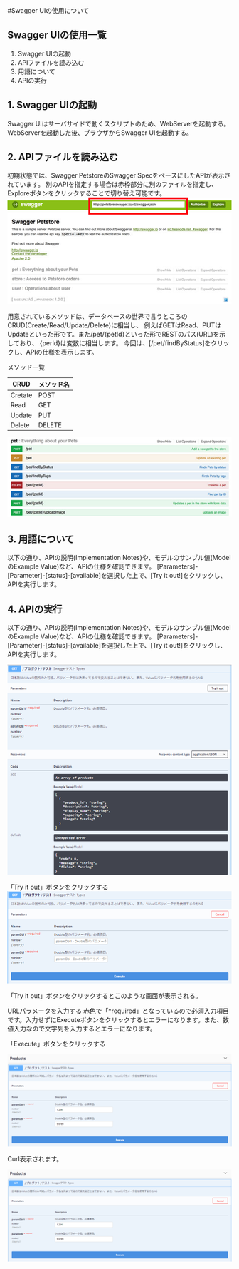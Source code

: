 #Swagger UIの使用について

## Swagger UIの使用一覧
1. Swagger UIの起動
2. APIファイルを読み込む
3. 用語について
4. APIの実行

## **1. Swagger UIの起動**
Swagger UIはサーバサイドで動くスクリプトのため、WebServerを起動する。
WebServerを起動した後、ブラウザからSwagger UIを起動する。

## **2. APIファイルを読み込む**
初期状態では、Swagger PetstoreのSwagger SpecをベースにしたAPIが表示されています。
別のAPIを指定する場合は赤枠部分に別のファイルを指定し、Exploreボタンをクリックすることで切り替え可能です。
![image](https://github.com/akekaneko/swagger-sample/blob/master/SwaggerImages/swagger_ui_1.png)

用意されているメソッドは、データベースの世界で言うところのCRUD(Create/Read/Update/Delete)に相当し、 
例えばGETはRead、PUTはUpdateといった形です。また/pet/{petId}といった形でRESTのパス(URL)を示しており、 
{perId}は変数に相当します。 今回は、[/pet/findByStatus]をクリックし、APIの仕様を表示します。 

メソッド一覧

|CRUD|メソッド名  |
|---|---|
|Cretate|POST|
|Read|GET|
|Update|PUT|
|Delete|DELETE|

![image](https://github.com/akekaneko/swagger-sample/blob/master/SwaggerImages/swagger_ui_2.png)




## **3. 用語について**
以下の通り、APIの説明(Implementation Notes)や、モデルのサンプル値(ModelのExample Value)など、APIの仕様を確認できます。
[Parameters]-[Parameter]-[status]-[available]を選択した上で、[Try it out!]をクリックし、APIを実行します。






## **4. APIの実行**
以下の通り、APIの説明(Implementation Notes)や、モデルのサンプル値(ModelのExample Value)など、APIの仕様を確認できます。
[Parameters]-[Parameter]-[status]-[available]を選択した上で、[Try it out!]をクリックし、APIを実行します。


![image](https://github.com/akekaneko/swagger-sample/blob/master/SwaggerImages/swagger_ui_3.png)


「Try it out」ボタンをクリックする
![image](https://github.com/akekaneko/swagger-sample/blob/master/SwaggerImages/swagger_ui_4.png)

「Try it out」ボタンをクリックするとこのような画面が表示される。

URLパラメータを入力する
赤色で「*required」となっているので必須入力項目です。入力せずにExecuteボタンをクリックするとエラーになります。また、数値入力なので文字列を入力するとエラーになります。

「Execute」ボタンをクリックする

![image](https://github.com/akekaneko/swagger-sample/blob/master/SwaggerImages/swagger_ui_5.png)

Curl表示されます。

![image](https://github.com/akekaneko/swagger-sample/blob/master/SwaggerImages/swagger_ui_6.png)